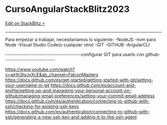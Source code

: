 # CursoAngularStackBlitz2023

[Edit on StackBlitz ⚡️](https://stackblitz.com/edit/angular-md5rw7)



---------------------------------------------------------------------------------------

Para empezar a trabajar, necesitariamos lo siguiente:
-NodeJS
-nvm para Node
-Visual Studio Code(o cualquier otro)
-GIT
-GITHUB
-AngularCLI


--------------------------------------configurar GIT para usarlo con github--------------------------

https://www.youtube.com/watch?v=wHh3IgJvXcE&ab_channel=FalconMasters
https://docs.github.com/es/get-started/getting-started-with-git/setting-your-username-in-git
https://docs.github.com/es/account-and-profile/setting-up-and-managing-your-personal-account-on-github/managing-email-preferences/setting-your-commit-email-address
https://docs.github.com/es/authentication/connecting-to-github-with-ssh/checking-for-existing-ssh-keys
https://docs.github.com/es/authentication/connecting-to-github-with-ssh/generating-a-new-ssh-key-and-adding-it-to-the-ssh-agent
